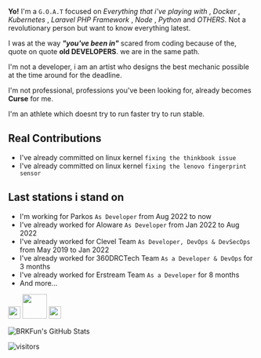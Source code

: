 **Yo!** I'm a `G.O.A.T` focused on *Everything that i've playing with* , *Docker* , *Kubernetes* , 
*Laravel PHP Framework* , *Node* , *Python* and *OTHERS*. Not a revolutionary person but want to know everything latest.

I was at the way ***"you've been in"*** scared from coding because of the, quote on quote **old DEVELOPERS**.
we are in the same path.

I'm not a developer, i am an artist who designs the best mechanic possible at the time around for the deadline. 

I'm not professional, professions you've been looking for, already becomes **Curse** for me.

I'm an athlete which doesnt try to run faster try to run stable.

## Real Contributions

- I've already committed on linux kernel ``fixing the thinkbook issue``
- I've already committed on linux kernel ``fixing the lenovo fingerprint sensor``

## Last stations i stand on

- I'm working for Parkos ``As Developer`` from Aug 2022 to now 
- I've already worked for Aloware ``As Developer`` from Jan 2022 to Aug 2022 
- I've already worked for Clevel Team ``As Developer, DevOps & DevSecOps`` from May 2019 to Jan 2022 
- I've already worked for 360DRCTech Team ``As a Developer & DevOps`` for 3 months
- I've already worked for Erstream Team ``As a Developer`` for 8 months
- And more...


<p>
<a href="https://www.linkedin.com/in/buhack/">
<img src="https://img.shields.io/badge/linkedin-%230077b5.svg?&style=for-the-badge&logo=linkedin&logoColor=white" height=25></a>
<a href="https://burak.sh">
<img src="https://img.shields.io/badge/burak.sh-%23000000.svg?&style=for-the-badge&logo=docker&logoColor=white" height=50></a> 
<a href="https://twitter.com/brkfun">
<img src="https://img.shields.io/badge/twitter-%231DA1F2.svg?&style=for-the-badge&logo=twitter&logoColor=white" height=25></a> 
</p>

![BRKFun's GitHub Stats](https://github-readme-stats.vercel.app/api?username=brkfun&show_icons=true)

![visitors](https://img.shields.io/badge/dynamic/json?color=informational&label=visits&query=value&url=https%3A%2F%2Fapi.countapi.xyz%2Fhit%2Fbrkfun.brkfun%2Freadme)
